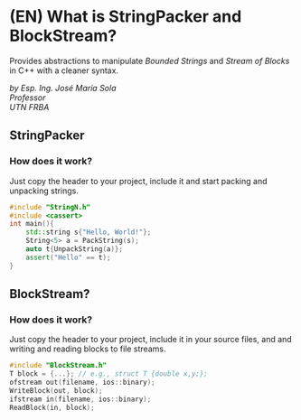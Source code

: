 # (EN) What is StringPacker and BlockStream?
Provides abstractions to manipulate *Bounded Strings* and *Stream of Blocks* in C++ with a cleaner syntax.

*by Esp. Ing. José María Sola  
Professor  
UTN FRBA*


## StringPacker
### How does it work?

Just copy the header to your project, include it and start packing and unpacking strings.

```c++
#include "StringN.h"
#include <cassert>
int main(){
	std::string s{"Hello, World!"};
	String<5> a = PackString(s);
	auto t{UnpackString(a)};
	assert("Hello" == t);
}
```

## BlockStream?
### How does it work?
Just copy the header to your project, include it in your source files, and and writing and reading blocks to file streams.

```c++
#include "BlockStream.h"
T block = {...}; // e.g., struct T {double x,y;};
ofstream out(filename, ios::binary);
WriteBlock(out, block);
ifstream in(filename, ios::binary);
ReadBlock(in, block);
```
